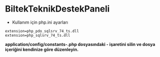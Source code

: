 # BiltekTeknikDestekPaneli

- Kullanım için php.ini ayarları
```
extension=php_pdo_sqlsrv_74_ts.dll
extension=php_sqlsrv_74_ts.dll

```

**application/config/constants-.php dosyasındaki - işaretini silin ve dosya içeriğini kendinize göre düzenleyin.**
